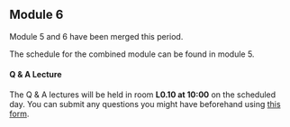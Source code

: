 
## Module 6

Module 5 and 6 have been merged this period.

The schedule for the combined module can be found in module 5.



#### Q & A Lecture

The Q & A lectures will be held in room **L0.10 at 10:00** on the scheduled day. You can submit any questions you might have beforehand using [this form](https://forms.office.com/Pages/ResponsePage.aspx?id=zcrxoIxhA0S5RXb7PWh05ZTDc7biyulCvpu4U-tarWtURTdPSDJaOUVHR002NzFFSktXNDNTTk5ENi4u).

